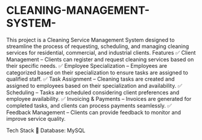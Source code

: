 # CLEANING-MANAGEMENT-SYSTEM-
This project is a Cleaning Service Management System designed to streamline the process of requesting, scheduling, and managing cleaning services for residential, commercial, and industrial clients.
Features
✅ Client Management – Clients can register and request cleaning services based on their specific needs.
✅ Employee Specialization – Employees are categorized based on their specialization to ensure tasks are assigned to qualified staff.
✅ Task Assignment – Cleaning tasks are created and assigned to employees based on their specialization and availability.
✅ Scheduling – Tasks are scheduled considering client preferences and employee availability.
✅ Invoicing & Payments – Invoices are generated for completed tasks, and clients can process payments seamlessly.
✅ Feedback Management – Clients can provide feedback to monitor and improve service quality.

Tech Stack 
🔹 Database: MySQL
